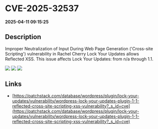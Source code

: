# CVE-2025-32537

**2025-04-11 09:15:25**

## Description
Improper Neutralization of Input During Web Page Generation ('Cross-site Scripting') vulnerability in Rachel Cherry Lock Your Updates allows Reflected XSS. This issue affects Lock Your Updates: from n/a through 1.1.

![](https://img.shields.io/static/v1?label=Score&message=7.1&color=red)
![](https://img.shields.io/static/v1?label=Severity&message=HIGH&color=red)
![](https://img.shields.io/static/v1?label=CWE&message=XSS&color=green)

## Links
- [https://patchstack.com/database/wordpress/plugin/lock-your-updates/vulnerability/wordpress-lock-your-updates-plugin-1-1-reflected-cross-site-scripting-xss-vulnerability?_s_id=cve](https://patchstack.com/database/wordpress/plugin/lock-your-updates/vulnerability/wordpress-lock-your-updates-plugin-1-1-reflected-cross-site-scripting-xss-vulnerability?_s_id=cve)
